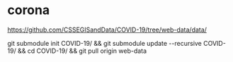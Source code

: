 # corona

https://github.com/CSSEGISandData/COVID-19/tree/web-data/data/

git submodule init COVID-19/ && git submodule update --recursive COVID-19/ && cd COVID-19/ && git pull origin web-data